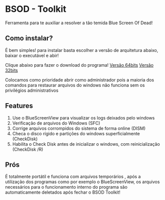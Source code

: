 # BSOD - Toolkit
Ferramenta para te auxiliar a resolver a tão temida Blue Screen Of Dead!

## Como instalar?
É bem simples! para instalar basta escolher a versão de arquitetura abaixo, baixar o executável e abir!

Clique abaixo para fazer o download do programa!
[Versão 64bits](https://github.com/nicollasfeitosa/BSOD/raw/master/BSODx64.exe)
[Versão 32bits](https://github.com/nicollasfeitosa/BSOD/raw/master/BSOD.exe)

Colocamos como prioridade abrir como administrador pois a maioria dos comandos para restaurar arquivos do windows não funciona sem os privilégios administrativos

## Features

 1. Use o BlueScreenView para visualizar os logs deixados pelo windows
 2. Verificação de arquivos do Windows (SFC)
 3. Corrige arquivos corrompidos do sistema de forma online (DISM)
 4. Checa o disco rígido e partições do windows superficialmente (CheckDisk)
 5. Habilita o Check Disk antes de inicializar o windows, com reinicialização (CheckDisk /R) 

## Prós
É totalmente portátil e funciona com arquivos temporários , após  a utilização dos programas como por exemplo o BlueScreenView, os arquivos necessários para o funcionamento interno do programa são automaticamente deletados após fechar o BSOD Toolkit!
